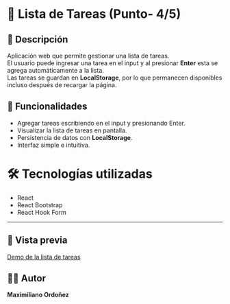 # 📝 Lista de Tareas (Punto- 4/5)

## 📌 Descripción
Aplicación web que permite gestionar una lista de tareas.  
El usuario puede ingresar una tarea en el input y al presionar **Enter** esta se agrega automáticamente a la lista.  
Las tareas se guardan en **LocalStorage**, por lo que permanecen disponibles incluso después de recargar la página.  

## 🚀 Funcionalidades
- Agregar tareas escribiendo en el input y presionando Enter.  
- Visualizar la lista de tareas en pantalla.  
- Persistencia de datos con **LocalStorage**.  
- Interfaz simple e intuitiva.  

# 🛠 Tecnologías utilizadas

- React
- React Bootstrap
- React Hook Form
---

## 📸 Vista previa
[Demo de la lista de tareas]()  
  

## 👨‍💻 Autor
**Maximiliano Ordoñez**  
 
